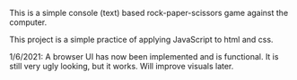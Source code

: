This is a simple console (text) based rock-paper-scissors game against the computer.

This project is a simple practice of applying JavaScript to html and css.

1/6/2021:
A browser UI has now been implemented and is functional. It is still very ugly looking, but it works. Will improve visuals later.